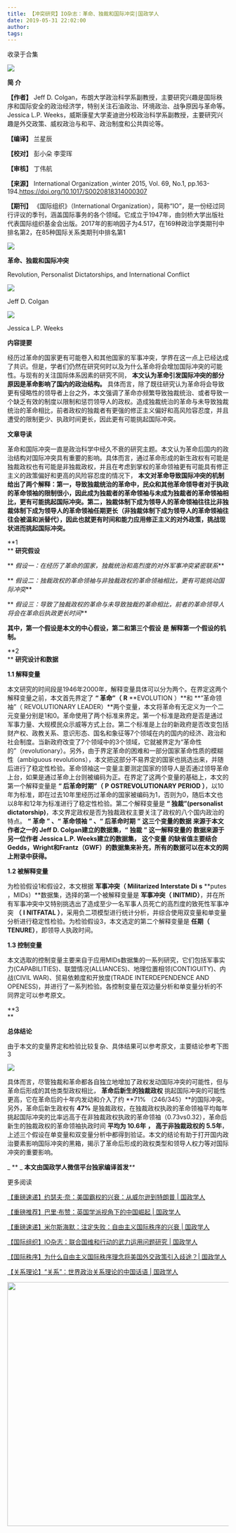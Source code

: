 ```yaml
---
title: 【冲突研究】IO杂志：革命、独裁和国际冲突|国政学人
date: 2019-05-31 22:02:00
author: 
tags: 
---
```



收录于合集

![](/images/3145/2.gif)

  

  

  

**简 介**

 **【作者】** Jeff D.
Colgan，布朗大学政治科学系副教授，主要研究兴趣是国际秩序和国际安全的政治经济学，特别关注石油政治、环境政治、战争原因与革命等。Jessica L.P.
Weeks，威斯康星大学麦迪逊分校政治科学系副教授，主要研究兴趣是外交政策、威权政治与和平、政治制度和公共舆论等。

 **【编译】** 兰星辰

 **【校对】** 彭小朵 李雯珲

 **【审核】** 丁伟航

 **【来源】** International Organization ,winter 2015, Vol. 69, No.1,
pp.163-194.https://doi.org/10.1017/S0020818314000307

 **【期刊】** 《国际组织》（International
Organization），简称“IO”，是一份经过同行评议的季刊，涵盖国际事务的各个领域。它成立于1947年，由剑桥大学出版社代表国际组织基金会出版。2017年的影响因子为4.517，在169种政治学类期刊中排名第2，在85种国际关系类期刊中排名第1

![](/images/3145/3.png)

 **革命、独裁和国际冲突**

Revolution, Personalist Dictatorships, and International Conflict

  

![](/images/3145/4.png)

Jeff D. Colgan

![](/images/3145/5.png)

Jessica L.P. Weeks

 **内容提要**

  

经历过革命的国家更有可能卷入和其他国家的军事冲突，学界在这一点上已经达成了共识。但是，学者们仍然在研究何时以及为什么革命将会增加国际冲突的可能性。与现有的关注国际体系因素的研究不同，
**本文认为革命引发国际冲突的部分原因是革命影响了国内的政治结构。**
具体而言，除了既往研究认为革命将会导致更有侵略性的领导者上台之外，本文强调了革命亦频繁导致独裁统治、或者导致一个缺乏有效的制度以限制和惩罚领导人的政权。造成独裁统治的革命与未导致独裁统治的革命相比，前者政权的独裁者有更强的修正主义偏好和高风险容忍度，并且遭受的限制更少、执政时间更长，因此更有可能挑起国际冲突。

  

 **文章导读**

  

革命和国际冲突一直是政治科学中经久不衰的研究主题。本文认为革命后国内的政治结构对国际冲突具有重要的影响。具体而言，通过革命形成的新生政权有可能是独裁政权也有可能是非独裁政权，并且在考虑到掌权的革命领袖更有可能具有修正主义的政策偏好和更高的风险容忍度的情况下，
**本文对革命导致国际冲突的机制给出了两个解释：第一，导致独裁统治的革命中，民众和其他革命领导者对于执政的革命领袖的限制很小，因此成为独裁者的革命领袖与未成为独裁者的革命领袖相比，更有可能挑起国际冲突。第二，独裁体制下成为领导人的革命领袖往往比非独裁体制下成为领导人的革命领袖任期更长（非独裁体制下成为领导人的革命领袖往往会被温和派替代），因此也就更有时间和能力应用修正主义的对外政策，挑战现状进而挑起国际冲突。**

  

**1  
** **研究假设**  

  

 ** _假设一：在经历了革命的国家，独裁统治和高烈度的对外军事冲突紧密联系_**

 ** _假设二：独裁政权的革命领袖与非独裁政权的革命领袖相比，更有可能挑动国际冲突_**

 ** _假设三：导致了独裁政权的革命与未导致独裁的革命相比，前者的革命领导人将会在革命后执政更长时间_**

 **其中，第一个假设是本文的中心假设，第二和第三个假设** **是** **解释第一个假设的机制。**

  

  

**2  
** **研究设计和数据**  

**1.1 解释变量**

本文研究的时间段是1946年2000年，解释变量具体可以分为两个。在界定这两个解释变量之前，本文首先界定了 **“ 革命”（** **R**
**EVOLUTION ）**和 **“革命领袖”（ REVOLUTIONARY
LEADER）**两个变量，本文将革命有无定义为一个二元变量分别是1和0。革命使用了两个标准来界定。第一个标准是政府是否是通过军事力量、大规模民众示威等方式上台。第二个标准是上台的新政府是否改变包括财产权、政教关系、意识形态、国名和象征等7个领域在内的国内的经济、政治和社会制度。当新政府改变了7个领域中的3个领域，它就被界定为“革命性的”（revolutionary）。另外，由于界定革命的困难和一部分国家革命性质的模糊性（ambiguous
revolutions），本文把这部分不易界定的国家也挑选出来，并随后进行了稳定性检验。革命领袖这一变量主要测定国家的领导人是否通过领导革命上台，如果是通过革命上台则被编码为正。在界定了这两个变量的基础上，本文的第一个解释变量是
**“ 后革命时期”（** **P** **OSTREVOLUTIONARY PERIOD
）**，以10年为标准，即在过去10年里经历过革命的国家被编码为1，否则为0，随后本文也以8年和12年为标准进行了稳定性检验。第二个解释变量是 **“
独裁”(personalist dictatorship)**，本文界定政权是否为独裁政权主要关注了政权的八个国内政治的特点。 **“** **革命**
**” 、“** **革命领袖** **” 、“** **后革命时期** **”** **这三个变量的数据** **来源于本文作者之一的 Jeff D.
Colgan建立的数据集，“** **独裁** **”** **这一解释变量的** **数据来源于另一位作者 Jessica L.P.
Weeks建立的数据集，** **这个变量** **的缺省值主要结合
Gedds，Wright和Frantz（GWF）的数据集来补充，所有的数据可以在本文的网上附录中获得。**

 **1.2 被解释变量**

为检验假设1和假设2，本文根据 **军事冲突（ Militarized Interstate Di** **s** **putes
，MIDs）**数据集，选择的第一个被解释变量是 **军事冲突（
INITMID）**，并在所有军事冲突中又特别挑选出了造成至少一名军事人员死亡的高烈度的致死性军事冲突 **（** **I** **NITFATAL
）**，采用负二项模型进行统计分析，并综合使用双变量和单变量分析进行稳定性检验。为检验假设3，本文选定的第二个解释变量是 **任期（
TENURE）**，即领导人执政时间。

 **1.3 控制变量**

本文选取的控制变量主要来自于应用MIDs数据集的一系列研究，它们包括军事实力(CAPABILITIES)、联盟情况(ALLIANCES)、地理位置相邻(CONTIGUITY)、内战(CIVIL
WAR)、贸易依赖度和开放度(TRADE INTERDEPENDENCE AND
OPENESS)，并进行了一系列检验。各控制变量在双边量分析和单变量分析的不同界定可以参考原文。

  

 **3  
**

  

  

 **总体结论**  

  

由于本文的变量界定和检验比较复杂、具体结果可以参考原文，主要结论参考下图3

![](/images/3145/6.png)

具体而言，尽管独裁和革命都各自独立地增加了政权发动国际冲突的可能性，但与革命后形成的其他类型政权相比， **革命后新生的独裁政权**
挑起国际冲突的可能性更高，它在革命后的十年内发动和介入了约 **71% （246/345）**的国际冲突。另外，革命后新生政权有 **47%**
是独裁政权，在独裁政权执政的革命领袖平均每年挑起国际冲突的比率远高于在非独裁政权执政的革命领袖（0.73vs0.32），革命后新生的独裁政权的革命领袖执政时间
**平均为 10.6年** **，** **高于非独裁政权的
5.5年**，上述三个假设在单变量和双变量分析中都得到验证。本文的结论有助于打开国内政治要素影响国际冲突的黑箱，揭示了革命后形成的政权类型和领导人权力等对国际冲突的重要影响。

  

 _ ** _ **本文由国政学人微信平台独家编译首发**_**_

  

更多阅读

[【重磅速递】约瑟夫·奈：美国霸权的兴衰：从威尔逊到特朗普 |
国政学人](http://mp.weixin.qq.com/s?__biz=MzI3MTYzMzE5Mw==&mid=2247489590&idx=1&sn=a1322f34c7cfd0be1494d05e33a345ca&chksm=eb3f8670dc480f66a5effd17824651511e60daf3fc4b2cdd2f22e159885e4a01f1af8266fb4d&scene=21#wechat_redirect)  

[【重磅推荐】巴里·布赞：英国学派视角下的中国崛起 |
国政学人](http://mp.weixin.qq.com/s?__biz=MzI3MTYzMzE5Mw==&mid=2247489394&idx=1&sn=1699017a6fcabe15d599c00751470a2e&chksm=eb3f8934dc48002288f0a19989586b155b87a4bfb1f9cb3d7954d27aa15c1c128f78c6b1c1da&scene=21#wechat_redirect)  

[【重磅速递】米尔斯海默：注定失败：自由主义国际秩序的兴衰 |
国政学人](http://mp.weixin.qq.com/s?__biz=MzI3MTYzMzE5Mw==&mid=2247489451&idx=1&sn=f0df9cb9e133b8e77a57a37c46e36af8&chksm=eb3f89eddc4800fb16ada6166aa8e68333d2f3b9e1153bb02af335d77817a2ddea9803281550&scene=21#wechat_redirect)  

[【国际组织】IO杂志：联合国维和行动的武力运用问题研究 |
国政学人](http://mp.weixin.qq.com/s?__biz=MzI3MTYzMzE5Mw==&mid=2247489767&idx=1&sn=8bfe4bdef9c0c3fbb76acc6331805c6d&chksm=eb3f86a1dc480fb704537017dd03aa34614d73592775655e29375fc1a457ebcfb06fd00c3a51&scene=21#wechat_redirect)

[【国际秩序】为什么自由主义国际秩序理念将美国外交政策引入歧途？|
国政学人](http://mp.weixin.qq.com/s?__biz=MzI3MTYzMzE5Mw==&mid=2247489775&idx=1&sn=21ef70bf9e6efaa1273a7eb095a3b65f&chksm=eb3f86a9dc480fbf758cadcddf2f4b47702dd09650784442b8e8bab6b17be10cd46b16b96fd8&scene=21#wechat_redirect)  

[【关系理论】“关系”：世界政治关系理论的中国话语 |
国政学人](http://mp.weixin.qq.com/s?__biz=MzI3MTYzMzE5Mw==&mid=2247489791&idx=1&sn=c33af3e53142517a8b8f9b9cf317815a&chksm=eb3f86b9dc480fafef9629649f3b3c872a7aae3de608e7fa9a60614f0b5bcea7c874a73dc72f&scene=21#wechat_redirect)

  

<img src='/images/3145/7.gif' width='554.306px' />

